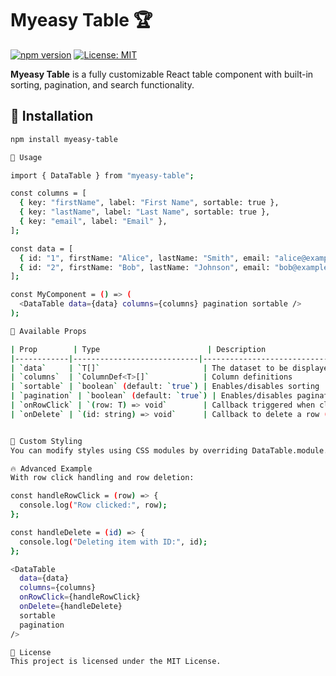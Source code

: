 # Myeasy Table 🏆

[![npm version](https://img.shields.io/npm/v/myeasy-table.svg)](https://www.npmjs.com/package/myeasy-table)
[![License: MIT](https://img.shields.io/badge/license-MIT-blue.svg)](https://opensource.org/licenses/MIT)

**Myeasy Table** is a fully customizable React table component with built-in sorting, pagination, and search functionality.

## 🚀 Installation

```bash
npm install myeasy-table

📌 Usage

import { DataTable } from "myeasy-table";

const columns = [
  { key: "firstName", label: "First Name", sortable: true },
  { key: "lastName", label: "Last Name", sortable: true },
  { key: "email", label: "Email" },
];

const data = [
  { id: "1", firstName: "Alice", lastName: "Smith", email: "alice@example.com" },
  { id: "2", firstName: "Bob", lastName: "Johnson", email: "bob@example.com" },
];

const MyComponent = () => (
  <DataTable data={data} columns={columns} pagination sortable />
);

🎯 Available Props

| Prop        | Type                        | Description                                    |Required |
|------------|----------------------------|--------------------------------------------------|---------|
| `data`     | `T[]`                       | The dataset to be displayed                     | ✅ Yes |
| `columns`  | `ColumnDef<T>[]`            | Column definitions                              | ✅ Yes |
| `sortable` | `boolean` (default: `true`) | Enables/disables sorting                        | ❌ No |
| `pagination` | `boolean` (default: `true`) | Enables/disables pagination                   | ❌ No |
| `onRowClick` | `(row: T) => void`        | Callback triggered when clicking a row          | ❌ No |
| `onDelete` | `(id: string) => void`      | Callback to delete a row (adds a delete button) | ❌ No |


🎨 Custom Styling
You can modify styles using CSS modules by overriding DataTable.module.css or adding your own styles.

🔥 Advanced Example
With row click handling and row deletion:

const handleRowClick = (row) => {
  console.log("Row clicked:", row);
};

const handleDelete = (id) => {
  console.log("Deleting item with ID:", id);
};

<DataTable 
  data={data} 
  columns={columns} 
  onRowClick={handleRowClick} 
  onDelete={handleDelete} 
  sortable 
  pagination 
/>

📜 License
This project is licensed under the MIT License.

